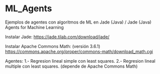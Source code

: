 # ML_Agents
Ejemplos de agentes con algoritmos de ML en Jade (Java) / Jade (Java) Agents for Machine Learning

Instalar Jade:
https://jade.tilab.com/download/jade/

Instalar Apache Commons Math: (versión 3.6.1)
https://commons.apache.org/proper/commons-math/download_math.cgi  

Agentes:
1.- Regresion lineal simple con least squares.
2.- Regresion lineal multiple con least squares. (depende de Apache Commons Math)
